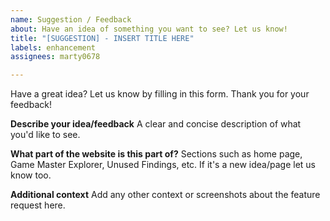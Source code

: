 ```yaml
---
name: Suggestion / Feedback
about: Have an idea of something you want to see? Let us know!
title: "[SUGGESTION] - INSERT TITLE HERE"
labels: enhancement
assignees: marty0678

---
```


Have a great idea? Let us know by filling in this form. Thank you for your feedback!

**Describe your idea/feedback**
A clear and concise description of what you'd like to see.

**What part of the website is this part of?**
Sections such as home page, Game Master Explorer, Unused Findings, etc. If it's a new idea/page let us know too.

**Additional context**
Add any other context or screenshots about the feature request here.
